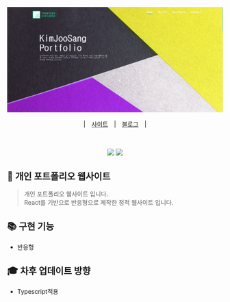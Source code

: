 <div align="center">
  <img src = "src\assets\portfolio.png">
  
  |　<a href="">사이트</a>　|　<a href="">블로그</a>　|　　
  <br>
</div>
<br>
<br>
<div align="center">
  <img src="https://img.shields.io/badge/React-18.2.0-aqua?logo=React">
  <img src="https://img.shields.io/badge/styled--components-5.3.6-ff69b4?logo=styled-components">  
</div>

## 📌 개인 포트폴리오 웹사이트

> 개인 포트폴리오 웹사이트 입니다.  
> React를 기반으로 반응형으로 제작한 정적 웹사이트 입니다.

## 📚 구현 기능

- 반응형

## 🎓 차후 업데이트 방향

- Typescript적용
